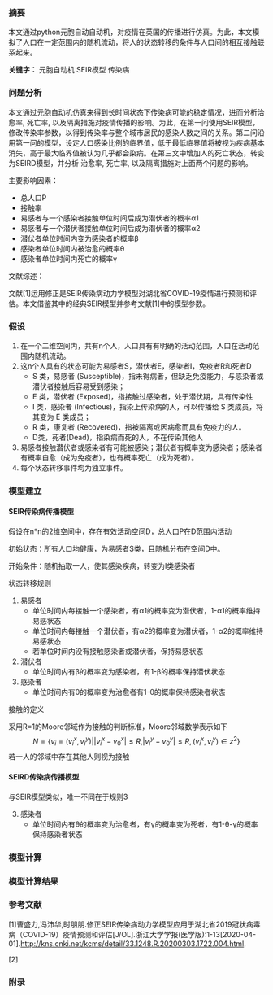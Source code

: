 ### 摘要

​		本文通过python元胞自动自动机，对疫情在英国的传播进行仿真。为此，本文模拟了人口在一定范围内的随机流动，将人的状态转移的条件与人口间的相互接触联系起来。

**关键字：** 元胞自动机  SEIR模型 传染病

### 问题分析

​		本文通过元胞自动机仿真来得到长时间状态下传染病可能的稳定情况，进而分析治愈率, 死亡率, 以及隔离措施对疫情传播的影响。为此，在第一问使用SEIR模型，修改传染率参数，以得到传染率与整个城市居民的感染人数之间的关系。第二问沿用第一问的模型，设定人口感染比例的临界值，低于最低临界值将被视为疾病基本消失，高于最大临界值被认为几乎都会染病。在第三文中增加人的死亡状态，转变为SEIRD模型，并分析 治愈率, 死亡率, 以及隔离措施对上面两个问题的影响。

主要影响因素：

* 总人口P
* 接触率
* 易感者与一个感染者接触单位时间后成为潜伏者的概率α1
* 易感者与一个潜伏者接触单位时间后成为潜伏者的概率α2
* 潜伏者单位时间内变为感染者的概率β
* 感染者单位时间内被治愈的概率θ
* 感染者单位时间内死亡的概率γ



文献综述：

文献[1]运用修正是SEIR传染病动力学模型对湖北省COVID-19疫情进行预测和评估。本文借鉴其中的经典SEIR模型并参考文献[1]中的模型参数。

### 假设

1. 在一个二维空间内，共有n个人，人口具有有明确的活动范围，人口在活动范围内随机流动。
2. 这n个人具有的状态可能为易感者S，潜伏者E，感染者I，免疫者R和死者D
   * S 类，易感者 (Susceptible)，指未得病者，但缺乏免疫能力，与感染者或潜伏者接触后容易受到感染；
   * E 类，潜伏者 (Exposed)，指接触过感染者，处于潜伏期，具有传染性
   * I 类，感染者 (Infectious)，指染上传染病的人，可以传播给 S 类成员，将其变为 E 类成员；
   * R 类，康复者 (Recovered)，指被隔离或因病愈而具有免疫力的人。
   * D类，死者(Dead)，指染病而死的人，不在传染其他人
3. 易感者接触潜伏者或感染者有可能被感染；潜伏者有概率变为感染者；感染者有概率自愈（成为免疫者），也有概率死亡（成为死者）。
4. 每个状态转移事件均为独立事件。

### 模型建立

#### SEIR传染病传播模型

假设在n*n的2维空间中，存在有效活动空间D，总人口P在D范围内活动

初始状态：所有人口均健康，为易感者S类，且随机分布在空间D中。

开始条件：随机抽取一人，使其感染疾病，转变为I类感染者

状态转移规则

1. 易感者
   * 单位时间内每接触一个感染者，有α1的概率变为潜伏者，1-α1的概率维持易感状态
   * 单位时间内每接触一个潜伏者，有α2的概率变为潜伏者，1-α2的概率维持易感状态
   * 若单位时间内没有接触感染者或潜伏者，保持易感状态
2. 潜伏者
   * 单位时间内有β的概率变为感染者，有1-β的概率保持潜伏状态
3. 感染者
   * 单位时间内有θ的概率变为治愈者有1-θ的概率保持感染者状态

接触的定义

采用R=1的Moore邻域作为接触的判断标准，Moore邻域数学表示如下
$$
N = \{v_i = (v_i^x,v_i^y)||v_i^x-v_0^x|\le R,|v_i^y-v_0^y|\le R,(v_i^x,v_i^y) \in z^2\}
$$
若一人的邻域中存在其他人则视为接触

#### SEIRD传染病传播模型

与SEIR模型类似，唯一不同在于规则3

3. 感染者
   * 单位时间内有θ的概率变为治愈者，有γ的概率变为死者，有1-θ-γ的概率保持感染者状态

### 模型计算



### 模型计算结果

### 参考文献

[1]曹盛力,冯沛华,时朋朋.修正SEIR传染病动力学模型应用于湖北省2019冠状病毒病（COVID-19）疫情预测和评估[J/OL].浙江大学学报(医学版):1-13[2020-04-01].http://kns.cnki.net/kcms/detail/33.1248.R.20200303.1722.004.html.

[2]

### 附录